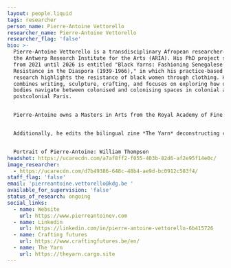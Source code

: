 ```yaml
---
layout: people.liquid
tags: researcher
person_name: Pierre-Antoine Vettorello
researcher_name: Pierre-Antoine Vettorello
researcher_flag: 'false'
bio: >-
  Pierre-Antoine Vettorello is a transdisciplinary Afropean researcher-artist at
  the Antwerp Research Institute for the Arts (ARIA). His PhD project spanning
  from 2021 until 2026 is entitled "Black Yarns: Fashioning Senegalese Women's
  Resistance in the Diaspora (1939-1966)," in which his practice-based artistic
  research highlights the resistance of black women through clothing. His work
  combines writing, sculpture, crafting, and focuses on exploring how dressed
  bodies navigate between colonised and colonising spaces in colonial and
  postcolonial Paris. 


  Pierre-Antoine owns a Masters in Arts from the Royal Academy of Fine Arts in Antwerp, and a Masters in Artistic Research from Sint Lucas Antwerpen. He participated in residencies, notably at the Cité Internationale des Arts in Paris and Villa Ndar in Saint-Louis. He is the author of a chapter entitled « Uniqueness in Fashion: Disrupting Modernity, Igniting Indigenous Romanticism » in the forthcoming *The Future of Fashion* *Education*. (Routledge, UK), and also a forthcoming chapter, « Dressing for Defiance: From Senegal to Diasporic Colonial Paris with Khady Diop » in *The Poetics of Fabric: Intermedial Craft in Poetry and Textiles* (Bloomsbury, UK). 


  Additionally, he edits the bilingual zine *The Yarn* deconstructing colonial violence in fashion education, museology and industry. He is also part of the inter-university research group on the transmission of craftsmanship in Flanders, "Crafting Futures".


  Portrait of Pierre-Antoine: William Thompson
headshot: https://ucarecdn.com/a7af8ff2-f055-403b-82d6-af2e95f14e0c/
image_researcher:
  - https://ucarecdn.com/d7b49386-648c-48b4-ae9d-bc0912c583f4/
staff_flag: 'false'
email: 'pierreantoine.vettorello@kdg.be '
available_for_supervision: 'false'
status_of_research: ongoing
social_links:
  - name: Website
    url: https://www.pierreantoinev.com
  - name: Linkedin
    url: https://linkedin.com/in/pierre-antoine-vettorello-6b415726
  - name: Crafting futures
    url: https://www.craftingfutures.be/en/
  - name: The Yarn
    url: https://theyarn.cargo.site
---
```

